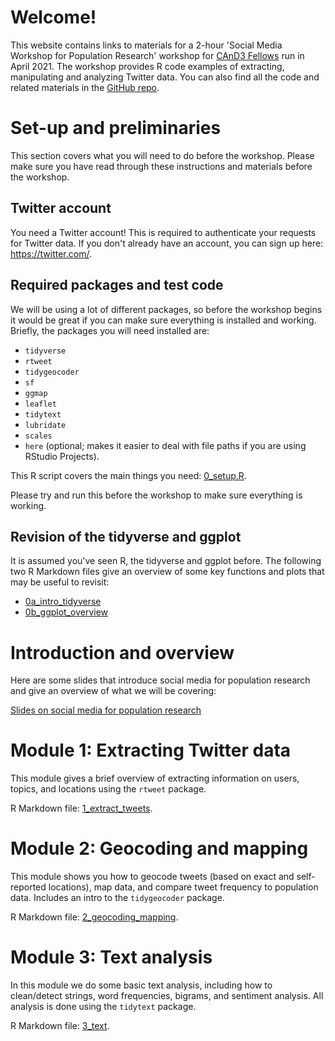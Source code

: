 # Welcome!

This website contains links to materials for a 2-hour 'Social Media Workshop for Population Research' workshop for [CAnD3 Fellows](https://www.mcgill.ca/cand3/) run in April 2021. The workshop provides R code examples of extracting, manipulating and analyzing Twitter data. You can also find all the code and related materials in the [GitHub repo](https://github.com/MJAlexander/social_media_workshop). 

# Set-up and preliminaries

This section covers what you will need to do before the workshop. Please make sure you have read through these instructions and materials before the workshop. 

## Twitter account

You need a Twitter account! This is required to authenticate your requests for Twitter data. If you don't already have an account, you can sign up here: https://twitter.com/.

## Required packages and test code

We will be using a lot of different packages, so before the workshop begins it would be great if you can make sure everything is installed and working. Briefly, the packages you will need installed are: 

- `tidyverse`
- `rtweet`
- `tidygeocoder`
- `sf`
- `ggmap`
- `leaflet`
- `tidytext`
- `lubridate`
- `scales`
- `here` (optional; makes it easier to deal with file paths if you are using RStudio Projects).

This R script covers the main things you need: [0_setup.R](https://github.com/MJAlexander/social_media_workshop/blob/main/code/0_setup.R).

Please try and run this before the workshop to make sure everything is working. 

## Revision of the tidyverse and ggplot

It is assumed you've seen R, the tidyverse and ggplot before. The following two R Markdown files give an overview of some key functions and plots that may be useful to revisit:

- [0a_intro_tidyverse](https://github.com/MJAlexander/social_media_workshop/blob/main/rmd/0a_intro_tidyverse.Rmd)
- [0b_ggplot_overview](https://github.com/MJAlexander/social_media_workshop/blob/main/rmd/0b_ggplot_overview.Rmd)

# Introduction and overview

Here are some slides that introduce social media for population research and give an overview of what we will be covering: 

<a href="intro_overview.html" title="Social Media for Population Research">Slides on social media for population research</a>

# Module 1: Extracting Twitter data

This module gives a brief overview of extracting information on users, topics, and locations using the `rtweet` package. 

R Markdown file: [1_extract_tweets](https://github.com/MJAlexander/social_media_workshop/blob/main/rmd/1_extract_tweets.Rmd).

# Module 2: Geocoding and mapping

This module shows you how to geocode tweets (based on exact and self-reported locations), map data, and compare tweet frequency to population data. Includes an intro to the `tidygeocoder` package. 

R Markdown file: [2_geocoding_mapping](https://github.com/MJAlexander/social_media_workshop/blob/main/rmd/2_geocoding_mapping.Rmd).

# Module 3: Text analysis

In this module we do some basic text analysis, including how to clean/detect strings, word frequencies, bigrams, and sentiment analysis. All analysis is done using the `tidytext` package. 

R Markdown file: [3_text](https://github.com/MJAlexander/social_media_workshop/blob/main/rmd/3_text.Rmd).


